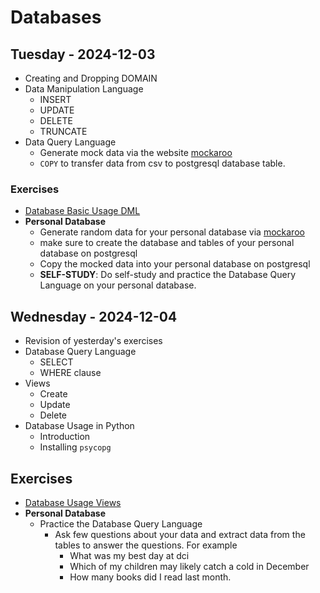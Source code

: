 
# Databases

## Tuesday - 2024-12-03
- Creating and Dropping DOMAIN
- Data Manipulation Language
    - INSERT
    - UPDATE 
    - DELETE 
    - TRUNCATE
- Data Query Language
    - Generate mock data via the website [mockaroo](https://www.mockaroo.com/)
    - `COPY` to transfer data from csv to postgresql database table.

### Exercises
- [Database Basic Usage DML](https://classroom.github.com/a/q3ocpm-B)
- **Personal Database**
    - Generate random data for your personal database via [mockaroo](https://www.mockaroo.com/)
    - make sure to create the database and tables of your personal database on postgresql
    - Copy the mocked data into your personal database on postgresql
    - **SELF-STUDY**: Do self-study and practice the Database Query Language on your personal database.

## Wednesday - 2024-12-04
- Revision of yesterday's exercises
- Database Query Language
    - SELECT
    - WHERE clause
- Views
    - Create 
    - Update 
    - Delete
- Database Usage in Python
    - Introduction
    - Installing `psycopg`

## Exercises
- [Database Usage Views](https://classroom.github.com/a/YG-8TyV0)
- **Personal Database**
    - Practice the Database Query Language
        - Ask few questions about your data and extract data from the tables to answer the questions. For example
            - What was my best day at dci
            - Which of my children may likely catch a cold in December
            - How many books did I read last month.
